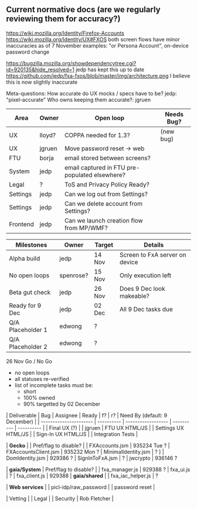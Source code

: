 Current normative docs (are we regularly reviewing them for accuracy?)
-----------------------------
https://wiki.mozilla.org/Identity/Firefox-Accounts
https://wiki.mozilla.org/Identity/UX#FXOS
  both screen flows have minor inaccuracies as of 7 November
    examples: "or Persona Account", on-device password change

https://bugzilla.mozilla.org/showdependencytree.cgi?id=920135&hide_resolved=1
  jedp has kept this up to date
https://github.com/jedp/fxa-fxos/blob/master/img/architecture.png
  I believe this is now slightly inaccurate

Meta-questions:
  How accurate do UX mocks / specs have to be?
    jedp: "pixel-accurate"
    Who owns keeping them accurate?: jgruen


|   Area  |   Owner    |   Open loop       | Needs Bug?
| ------- | ---------- | ----------------- |----------- |
| UX       | lloyd?    | COPPA needed for 1.3? | (new bug)
| UX       | jgruen    | Move password reset -> web
| FTU      | borja     | email stored between screens?
| System   | jedp      | email captured in FTU pre-populated elsewhere?
| Legal    | ?         | ToS and Privacy Policy Ready?
| Settings | jedp      | Can we log out from Settings? 
| Settings | jedp      | Can we delete account from Settings?
| Frontend | jedp      | Can we launch creation flow from MP/WMF?


| Milestones     | Owner   | Target | Details |
| -------------- | ------- | ------ | -------- |
| Alpha build    | jedp      | 14 Nov | Screen to FxA server on device
| No open loops  | spenrose? | 15 Nov | Only execution left
| Beta gut check | jedp | 26 Nov | Does 9 Dec look makeable?
| Ready for 9 Dec| jedp | 02 Dec | All 9 Dec tasks due
| Q/A Placeholder 1 | edwong | ?
| Q/A Placeholder 2 | edwong | ?

26 Nov Go / No Go
 - no open loops
 - all statuses re-verified
 - list of incomplete tasks must be:
   * short
   * 100% owned
   * 90% targetted by 02 December



|   Deliverable          |    Bug     |  Assignee  |    Ready    |     f?     |    r?      | Need By (default: 9 December) |
| ---------------------- | ---------- | ------------------ | ---------- | ---------- |
| Final UX (?)           |            | jgruen
| FTU UX HTML/JS         |
| Settings UX HTML/JS    |
| Sign-In UX HTML/JS     |
| Integration Tests      |

|    **Gecko**           |
| Pref/flag to disable?  |
| FXAccounts.jsm         |  935234     Tue ?
| FXAccountsClient.jsm   |  935232     Mon ?
| MinimalIdentity.jsm    |       ?                   ]
| DomIdentity.jsm        |  929386         ?
| SignInToFxA.jsm        |       ?
| jwcrypto	         |  936146         ?

|    **gaia/System**
| Pref/flag to disable?  |
| fxa_manager.js         |  929388         ?
| fxa_ui.js              |       ?
| fxa_client.js          |  929388
|    **gaia/shared**     |
| fxa_iac_helper.js      |       ?

|    **Web services**    |
| picl-idp/raw_password  |
| password reset         |

| Vetting                |
| Legal                  |
| Security               | Rob Fletcher |

